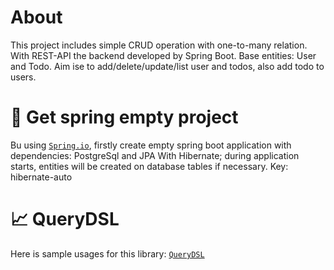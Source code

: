 # About
This project includes simple CRUD operation with one-to-many relation.
With REST-API the backend developed by Spring Boot.
Base entities: User and Todo. Aim ise to add/delete/update/list user and todos, also add todo to users.
# 📝 Get spring empty project
Bu using [`Spring.io`](https://start.spring.io), firstly create empty spring boot application with dependencies: PostgreSql and JPA
	With Hibernate; during application starts, entities will be created on database tables if necessary. Key: hibernate-auto
# 📈 QueryDSL 
Here is sample usages for this library: [`QueryDSL`](https://www.baeldung.com/rest-api-search-querydsl-web-in-spring-data-jpa)
